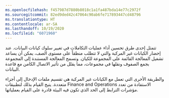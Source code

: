 ```yaml
---
ms.openlocfilehash: f457987d7880b8018c1a1fa487bda14e77c2972f
ms.sourcegitcommit: 82ed9ded42c47064c90ab6fe717893447cd48796
ms.translationtype: HT
ms.contentlocale: ar-SA
ms.lasthandoff: 10/19/2020
ms.locfileid: "6071960"
---
```

تتمثل إحدى طرق تحسين أداء عمليات التكاملات في تغيير سلوك كيانات البيانات. عند إحضار الكيانات غير المركبة والتي لا تتطلب منطقاً على مستوى الصف، يمكن أن يساعد تشغيل المعالجة القائمة على المجموعة للكيان. وتسمح المعالجة المستندة إلى المجموعة بجمع الصفوف ونقلها في مجموعات، مما يقلل من تأثير الاتصال الكامن مع قاعدة البيانات.

والطريقة الأخرى التي تعمل مع الكيانات غير المركبة هي تقسيم ملفات الإدخال إلى أجزاء متعددة. يتيح القيام بذلك لتطبيقات Finance and Operations الاستفادة من تعدد مؤشرات الترابط إلى الحد الذي تكون فيه البيئة قادرة على القيام بعملياتها. 
